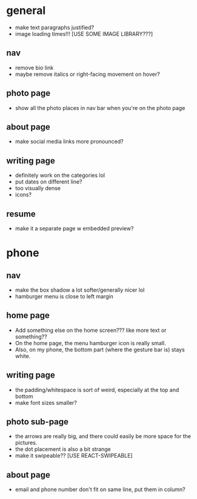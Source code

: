 # general
- make text paragraphs justified?
- image loading times!!! [USE SOME IMAGE LIBRARY???]

## nav
- remove bio link
- maybe remove italics or right-facing movement on hover?

## photo page
- show all the photo places in nav bar when you're on the photo page

## about page
- make social media links more pronounced?

## writing page
- definitely work on the categories lol
- put dates on different line? 
- too visually dense
- icons?

## resume
- make it a separate page w embedded preview?

# phone

## nav
- make the box shadow a lot softer/generally nicer lol
- hamburger menu is close to left margin

## home page
- Add something else on the home screen??? like more text or something??
- On the home page, the menu hamburger icon is really small.
- Also, on my phone, the bottom part (where the gesture bar is) stays white.

## writing page
- the padding/whitespace is sort of weird, especially at the top and bottom
- make font sizes smaller?

## photo sub-page
- the arrows are really big, and there could easily be more space for the pictures.
- the dot placement is also a bit strange
- make it swipeable?? [USE REACT-SWIPEABLE]

## about page
- email and phone number don't fit on same line, put them in column?

